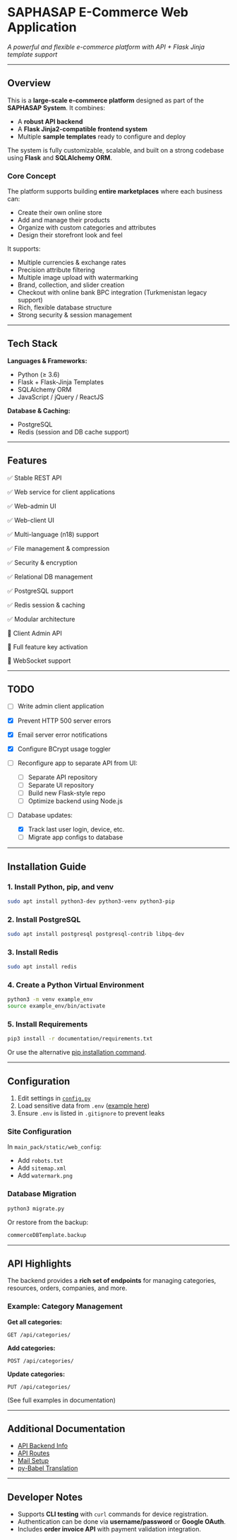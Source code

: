 # **SAPHASAP E-Commerce Web Application**

*A powerful and flexible e-commerce platform with API + Flask Jinja template support*

---

## **Overview**

This is a **large-scale e-commerce platform** designed as part of the **SAPHASAP System**.
It combines:

* A **robust API backend**
* A **Flask Jinja2-compatible frontend system**
* Multiple **sample templates** ready to configure and deploy

The system is fully customizable, scalable, and built on a strong codebase using **Flask** and **SQLAlchemy ORM**.

### **Core Concept**

The platform supports building **entire marketplaces** where each business can:

* Create their own online store
* Add and manage their products
* Organize with custom categories and attributes
* Design their storefront look and feel

It supports:

* Multiple currencies & exchange rates
* Precision attribute filtering
* Multiple image upload with watermarking
* Brand, collection, and slider creation
* Checkout with online bank BPC integration (Turkmenistan legacy support)
* Rich, flexible database structure
* Strong security & session management

---

## **Tech Stack**

**Languages & Frameworks:**

* Python (≥ 3.6)
* Flask + Flask-Jinja Templates
* SQLAlchemy ORM
* JavaScript / jQuery / ReactJS

**Database & Caching:**

* PostgreSQL
* Redis (session and DB cache support)

---

## **Features**

✅ Stable REST API

✅ Web service for client applications

✅ Web-admin UI

✅ Web-client UI

✅ Multi-language (n18) support

✅ File management & compression

✅ Security & encryption

✅ Relational DB management

✅ PostgreSQL support

✅ Redis session & caching

✅ Modular architecture

🔲 Client Admin API

🔲 Full feature key activation

🔲 WebSocket support

---

## **TODO**

* [ ] Write admin client application
* [x] Prevent HTTP 500 server errors
* [x] Email server error notifications
* [x] Configure BCrypt usage toggler
* [ ] Reconfigure app to separate API from UI:

  * [ ] Separate API repository
  * [ ] Separate UI repository
  * [ ] Build new Flask-style repo
  * [ ] Optimize backend using Node.js
* [ ] Database updates:

  * [x] Track last user login, device, etc.
  * [ ] Migrate app configs to database

---

## **Installation Guide**

### **1. Install Python, pip, and venv**

```bash
sudo apt install python3-dev python3-venv python3-pip
```

### **2. Install PostgreSQL**

```bash
sudo apt install postgresql postgresql-contrib libpq-dev
```

### **3. Install Redis**

```bash
sudo apt install redis
```

### **4. Create a Python Virtual Environment**

```bash
python3 -m venv example_env
source example_env/bin/activate
```

### **5. Install Requirements**

```bash
pip3 install -r documentation/requirements.txt
```

Or use the alternative [pip installation command](documentation/pip_installation_command.md).

---

## **Configuration**

1. Edit settings in [`config.py`](main_pack/config.py)
2. Load sensitive data from `.env` ([example here](main_pack/.env.example.config))
3. Ensure `.env` is listed in `.gitignore` to prevent leaks

### **Site Configuration**

In `main_pack/static/web_config`:

* Add `robots.txt`
* Add `sitemap.xml`
* Add `watermark.png`

### **Database Migration**

```bash
python3 migrate.py
```

Or restore from the backup:

```bash
commerceDBTemplate.backup
```

---

## **API Highlights**

The backend provides a **rich set of endpoints** for managing categories, resources, orders, companies, and more.

### **Example: Category Management**

**Get all categories:**

```http
GET /api/categories/
```

**Add categories:**

```http
POST /api/categories/
```

**Update categories:**

```http
PUT /api/categories/
```

(See full examples in documentation)

---

## **Additional Documentation**

* [API Backend Info](documentation/api_backend.md)
* [API Routes](documentation/api_documentation.md)
* [Mail Setup](documentation/mail_setup.md)
* [py-Babel Translation](documentation/pybabel_usage.md)

---

## **Developer Notes**

* Supports **CLI testing** with `curl` commands for device registration.
* Authentication can be done via **username/password** or **Google OAuth**.
* Includes **order invoice API** with payment validation integration.

